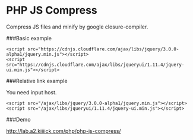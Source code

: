 PHP JS Compress
======

Compress JS files and minify by google closure-compiler.

###Basic example

```
<script src="https://cdnjs.cloudflare.com/ajax/libs/jquery/3.0.0-alpha1/jquery.min.js"></script>	
<script src="https://cdnjs.cloudflare.com/ajax/libs/jqueryui/1.11.4/jquery-ui.min.js"></script>
```

###Relative link example

You need input host.

```
<script src="/ajax/libs/jquery/3.0.0-alpha1/jquery.min.js"></script>	
<script src="/ajax/libs/jqueryui/1.11.4/jquery-ui.min.js"></script>
```

###Demo 

http://lab.a2.kiiiick.com/php/php-js-compress/